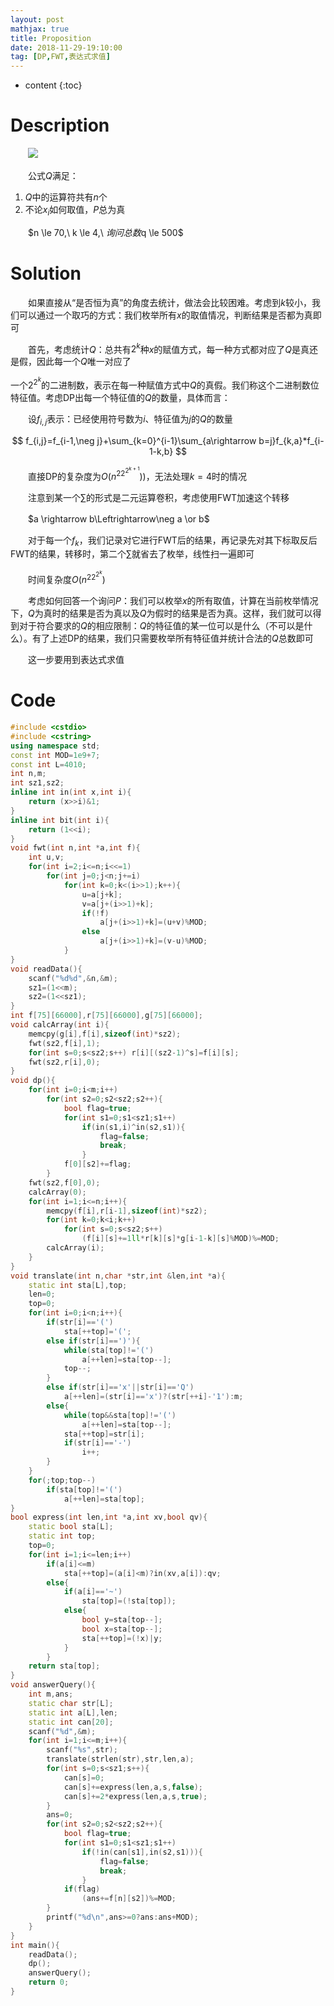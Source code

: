 ```yaml
---
layout: post
mathjax: true
title: Proposition
date: 2018-11-29-19:10:00
tag: [DP,FWT,表达式求值]
---
```

* content
{:toc}
# Description

　　![](http://xsy.gdgzez.com.cn/JudgeOnline/upload/attachment/image/20170223/20170223194931_14046.png)

　　公式$Q$满足：

1. $Q$中的运算符共有$n$个
2. 不论$x_i$如何取值，$P$总为真

　　$n \le 70,\ k \le 4,\ $询问总数$q \le 500$



# Solution

　　如果直接从“是否恒为真”的角度去统计，做法会比较困难。考虑到$k$较小，我们可以通过一个取巧的方式：我们枚举所有$x$的取值情况，判断结果是否都为真即可

　　首先，考虑统计$Q$：总共有$2^k$种$x$的赋值方式，每一种方式都对应了$Q$是真还是假，因此每一个$Q$唯一对应了

一个$2^{2^k}$的二进制数，表示在每一种赋值方式中$Q$的真假。我们称这个二进制数位特征值。考虑DP出每一个特征值的$Q$的数量，具体而言：

　　设$f_{i,j}$表示：已经使用符号数为$i$、特征值为$j$的$Q$的数量

$$
f_{i,j}=f_{i-1,\neg j}+\sum_{k=0}^{i-1}\sum_{a\rightarrow b=j}f_{k,a}*f_{i-1-k,b}
$$

　　直接DP的复杂度为$O(n^22^{2^{k+1}}))$，无法处理$k=4$时的情况

　　注意到某一个$\sum$的形式是二元运算卷积，考虑使用FWT加速这个转移

　　$a \rightarrow b\Leftrightarrow\neg a \or b$

　　对于每一个$f_k$，我们记录对它进行FWT后的结果，再记录先对其下标取反后FWT的结果，转移时，第二个$\sum$就省去了枚举，线性扫一遍即可

　　时间复杂度$O(n^22^{2^k})$

　　考虑如何回答一个询问$P$：我们可以枚举$x$的所有取值，计算在当前枚举情况下，$Q$为真时的结果是否为真以及$Q$为假时的结果是否为真。这样，我们就可以得到对于符合要求的$Q$的相应限制：$Q$的特征值的某一位可以是什么（不可以是什么）。有了上述DP的结果，我们只需要枚举所有特征值并统计合法的$Q$总数即可

　　这一步要用到表达式求值



# Code

```c++
#include <cstdio>
#include <cstring>
using namespace std;
const int MOD=1e9+7;
const int L=4010;
int n,m;
int sz1,sz2;
inline int in(int x,int i){
    return (x>>i)&1;
}
inline int bit(int i){
    return (1<<i);
}
void fwt(int n,int *a,int f){
    int u,v;
    for(int i=2;i<=n;i<<=1)
        for(int j=0;j<n;j+=i)
            for(int k=0;k<(i>>1);k++){
                u=a[j+k];
                v=a[j+(i>>1)+k];
                if(!f)
                    a[j+(i>>1)+k]=(u+v)%MOD;
                else
                    a[j+(i>>1)+k]=(v-u)%MOD;
            }
}
void readData(){
    scanf("%d%d",&n,&m);
    sz1=(1<<m);
    sz2=(1<<sz1);
}
int f[75][66000],r[75][66000],g[75][66000];
void calcArray(int i){
    memcpy(g[i],f[i],sizeof(int)*sz2);
    fwt(sz2,f[i],1);
    for(int s=0;s<sz2;s++) r[i][(sz2-1)^s]=f[i][s];
    fwt(sz2,r[i],0);
}
void dp(){
    for(int i=0;i<m;i++)
        for(int s2=0;s2<sz2;s2++){
            bool flag=true;
            for(int s1=0;s1<sz1;s1++)
                if(in(s1,i)^in(s2,s1)){
                    flag=false;
                    break;
                }
            f[0][s2]+=flag;
        }
    fwt(sz2,f[0],0);
    calcArray(0);
    for(int i=1;i<=n;i++){
        memcpy(f[i],r[i-1],sizeof(int)*sz2);
        for(int k=0;k<i;k++)
            for(int s=0;s<sz2;s++) 
                (f[i][s]+=1ll*r[k][s]*g[i-1-k][s]%MOD)%=MOD;
        calcArray(i);
    }
}
void translate(int n,char *str,int &len,int *a){
    static int sta[L],top;
    len=0;
    top=0;
    for(int i=0;i<n;i++){
        if(str[i]=='(')
            sta[++top]='(';
        else if(str[i]==')'){
            while(sta[top]!='(')
                a[++len]=sta[top--];
            top--;
        }
        else if(str[i]=='x'||str[i]=='Q')
            a[++len]=(str[i]=='x')?(str[++i]-'1'):m;
        else{
            while(top&&sta[top]!='(')
                a[++len]=sta[top--];
            sta[++top]=str[i];
            if(str[i]=='-')
                i++;
        }
    }
    for(;top;top--)
        if(sta[top]!='(')
            a[++len]=sta[top];
}
bool express(int len,int *a,int xv,bool qv){
    static bool sta[L];
    static int top;
    top=0;
    for(int i=1;i<=len;i++)
        if(a[i]<=m)
            sta[++top]=(a[i]<m)?in(xv,a[i]):qv;
        else{
            if(a[i]=='~')
                sta[top]=(!sta[top]);
            else{
                bool y=sta[top--];
                bool x=sta[top--];
                sta[++top]=(!x)|y;
            }
        }
    return sta[top];
}
void answerQuery(){
    int m,ans;
    static char str[L];
    static int a[L],len;
    static int can[20];
    scanf("%d",&m);
    for(int i=1;i<=m;i++){
        scanf("%s",str);
        translate(strlen(str),str,len,a);
        for(int s=0;s<sz1;s++){
            can[s]=0;
            can[s]+=express(len,a,s,false);
            can[s]+=2*express(len,a,s,true);
        }
        ans=0;
        for(int s2=0;s2<sz2;s2++){
            bool flag=true;
            for(int s1=0;s1<sz1;s1++)
                if(!in(can[s1],in(s2,s1))){
                    flag=false;
                    break;
                }
            if(flag)
                (ans+=f[n][s2])%=MOD;
        }
        printf("%d\n",ans>=0?ans:ans+MOD);
    }
}
int main(){
    readData();
    dp();
    answerQuery();
    return 0;
}
```

